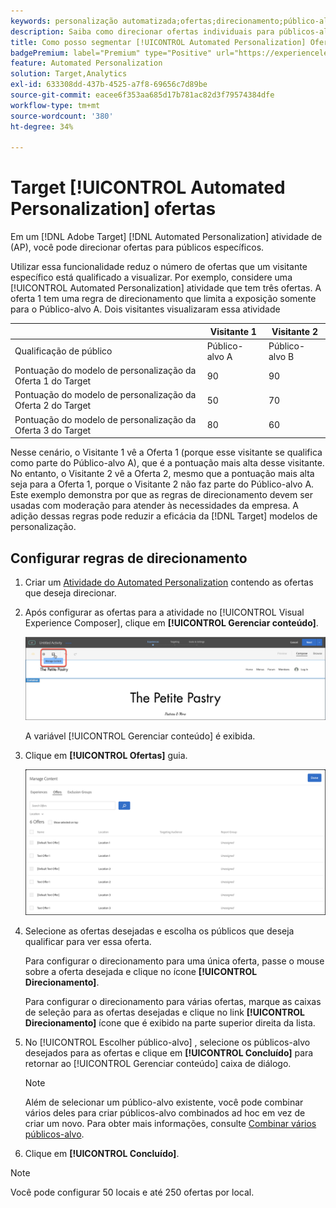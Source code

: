 ```yaml
---
keywords: personalização automatizada;ofertas;direcionamento;público-alvo;regras de direcionamento;direcionamento
description: Saiba como direcionar ofertas individuais para públicos-alvo específicos usando uma [!UICONTROL Automated Personalization] Atividade de (AP) no [!DNL Adobe Target].
title: Como posso segmentar [!UICONTROL Automated Personalization] Ofertas?
badgePremium: label="Premium" type="Positive" url="https://experienceleague.adobe.com/docs/target/using/introduction/intro.html?lang=en#premium newtab=true" tooltip="Consulte o que está incluído no Target Premium."
feature: Automated Personalization
solution: Target,Analytics
exl-id: 633308dd-437b-4525-a7f8-69656c7d89be
source-git-commit: eacee6f353aa685d17b781ac82d3f79574384dfe
workflow-type: tm+mt
source-wordcount: '380'
ht-degree: 34%

---
```


# Target [!UICONTROL Automated Personalization] ofertas

Em um [!DNL Adobe Target] [!DNL Automated Personalization] atividade de (AP), você pode direcionar ofertas para públicos específicos.

Utilizar essa funcionalidade reduz o número de ofertas que um visitante específico está qualificado a visualizar. Por exemplo, considere uma [!UICONTROL Automated Personalization] atividade que tem três ofertas. A oferta 1 tem uma regra de direcionamento que limita a exposição somente para o Público-alvo A. Dois visitantes visualizaram essa atividade 

| | Visitante 1 | Visitante 2 |
|--- |--- |--- |
| Qualificação de público | Público-alvo A | Público-alvo B |
| Pontuação do modelo de personalização da Oferta 1 do Target | 90 | 90 |
| Pontuação do modelo de personalização da Oferta 2 do Target | 50 | 70 |
| Pontuação do modelo de personalização da Oferta 3 do Target | 80 | 60 |

Nesse cenário, o Visitante 1 vê a Oferta 1 (porque esse visitante se qualifica como parte do Público-alvo A), que é a pontuação mais alta desse visitante. No entanto, o Visitante 2 vê a Oferta 2, mesmo que a pontuação mais alta seja para a Oferta 1, porque o Visitante 2 não faz parte do Público-alvo A. Este exemplo demonstra por que as regras de direcionamento devem ser usadas com moderação para atender às necessidades da empresa. A adição dessas regras pode reduzir a eficácia da [!DNL Target] modelos de personalização.

## Configurar regras de direcionamento

1. Criar um [Atividade do Automated Personalization](/help/main/c-activities/t-automated-personalization/create-ap-activity.md) contendo as ofertas que deseja direcionar.
1. Após configurar as ofertas para a atividade no [!UICONTROL Visual Experience Composer], clique em **[!UICONTROL Gerenciar conteúdo]**.

   ![Gerenciar conteúdo](/help/main/c-activities/t-automated-personalization/assets/manage-content.png)

   A variável [!UICONTROL Gerenciar conteúdo] é exibida.

1. Clique em **[!UICONTROL Ofertas]** guia.

   ![Página de ofertas](/help/main/c-activities/t-automated-personalization/assets/manage-content-offers.png)

1. Selecione as ofertas desejadas e escolha os públicos que deseja qualificar para ver essa oferta.

   Para configurar o direcionamento para uma única oferta, passe o mouse sobre a oferta desejada e clique no ícone **[!UICONTROL Direcionamento]**.

   Para configurar o direcionamento para várias ofertas, marque as caixas de seleção para as ofertas desejadas e clique no link **[!UICONTROL Direcionamento]** ícone que é exibido na parte superior direita da lista.

1. No [!UICONTROL Escolher público-alvo] , selecione os públicos-alvo desejados para as ofertas e clique em **[!UICONTROL Concluído]** para retornar ao [!UICONTROL Gerenciar conteúdo] caixa de diálogo.

   >[!NOTE]
   >
   >Além de selecionar um público-alvo existente, você pode combinar vários deles para criar públicos-alvo combinados ad hoc em vez de criar um novo. Para obter mais informações, consulte [Combinar vários públicos-alvo](/help/main/c-target/combining-multiple-audiences.md#concept_A7386F1EA4394BD2AB72399C225981E5).

1. Clique em **[!UICONTROL Concluído]**.

>[!NOTE]
>
>Você pode configurar 50 locais e até 250 ofertas por local.
